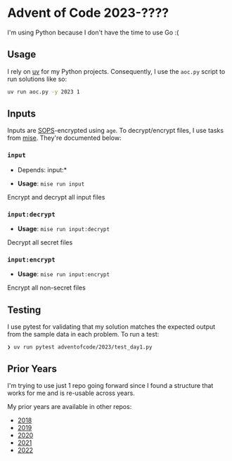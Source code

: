 # Advent of Code 2023-????

I'm using Python because I don't have the time to use Go :(

## Usage

I rely on [uv](https://docs.astral.sh/uv) for my Python projects. Consequently, I use the `aoc.py` script to run solutions like so:

```sh
uv run aoc.py -y 2023 1
```

## Inputs

Inputs are [SOPS](https://getsops.io/docs/#encrypting-using-age)-encrypted using `age`. To decrypt/encrypt files, I use tasks from [mise](https://mise.jdx.dev/tasks/running-tasks.html). They're documented below:

### `input`

- Depends: input:*

- **Usage**: `mise run input`

Encrypt and decrypt all input files

### `input:decrypt`

- **Usage**: `mise run input:decrypt`

Decrypt all secret files

### `input:encrypt`

- **Usage**: `mise run input:encrypt`

Encrypt all non-secret files

## Testing

I use pytest for validating that my solution matches the expected output from the sample data in each problem. To run a test:

```console
❯ uv run pytest adventofcode/2023/test_day1.py
```

## Prior Years

I'm trying to use just 1 repo going forward since I found a structure that works for me and is re-usable across years.

My prior years are available in other repos:

- [2018](https://github.com/wbh1/advent-of-code2018)
- [2019](https://github.com/wbh1/adventofcode2019)
- [2020](https://github.com/wbh1/adventofcode2020)
- [2021](https://github.com/wbh1/adventofcode2021)
- [2022](https://github.com/wbh2/adventofcode2022)
